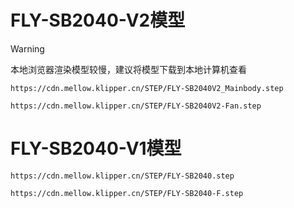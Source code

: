 # FLY-SB2040-V2模型

>[!WARNING]
>
>本地浏览器渲染模型较慢，建议将模型下载到本地计算机查看

```3dmodel
https://cdn.mellow.klipper.cn/STEP/FLY-SB2040V2_Mainbody.step
```
```3dmodel
https://cdn.mellow.klipper.cn/STEP/FLY-SB2040V2-Fan.step
```

# FLY-SB2040-V1模型

```3dmodel
https://cdn.mellow.klipper.cn/STEP/FLY-SB2040.step
```
```3dmodel
https://cdn.mellow.klipper.cn/STEP/FLY-SB2040-F.step
```